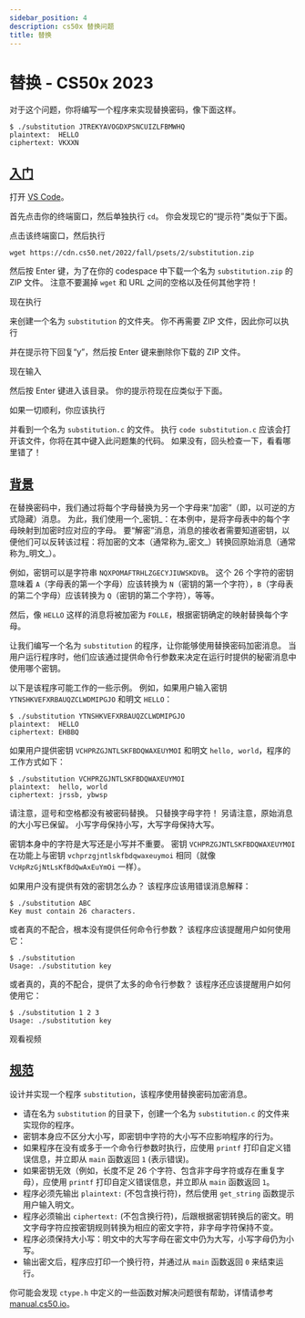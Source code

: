 ```yaml
---
sidebar_position: 4
description: cs50x 替换问题
title: 替换
---
```


# 替换 - CS50x 2023

对于这个问题，你将编写一个程序来实现替换密码，像下面这样。

```
$ ./substitution JTREKYAVOGDXPSNCUIZLFBMWHQ
plaintext:  HELLO
ciphertext: VKXXN

```

## [入门](#getting-started)

打开 [VS Code](https://cs50.dev/)。

首先点击你的终端窗口，然后单独执行 `cd`。 你会发现它的“提示符”类似于下面。

点击该终端窗口，然后执行

```
wget https://cdn.cs50.net/2022/fall/psets/2/substitution.zip

```

然后按 Enter 键，为了在你的 codespace 中下载一个名为 `substitution.zip` 的 ZIP 文件。 注意不要漏掉 `wget` 和 URL 之间的空格以及任何其他字符！

现在执行

来创建一个名为 `substitution` 的文件夹。 你不再需要 ZIP 文件，因此你可以执行

并在提示符下回复“y”，然后按 Enter 键来删除你下载的 ZIP 文件。

现在输入

然后按 Enter 键进入该目录。 你的提示符现在应类似于下面。

如果一切顺利，你应该执行

并看到一个名为 `substitution.c` 的文件。 执行 `code substitution.c` 应该会打开该文件，你将在其中键入此问题集的代码。 如果没有，回头检查一下，看看哪里错了！

## [背景](#background)

在替换密码中，我们通过将每个字母替换为另一个字母来“加密”（即，以可逆的方式隐藏）消息。 为此，我们使用一个_密钥_：在本例中，是将字母表中的每个字母映射到加密时应对应的字母。 要“解密”消息，消息的接收者需要知道密钥，以便他们可以反转该过程：将加密的文本（通常称为_密文_）转换回原始消息（通常称为_明文_）。

例如，密钥可以是字符串 `NQXPOMAFTRHLZGECYJIUWSKDVB`。 这个 26 个字符的密钥意味着 `A`（字母表的第一个字母）应该转换为 `N`（密钥的第一个字符），`B`（字母表的第二个字母）应该转换为 `Q`（密钥的第二个字符），等等。

然后，像 `HELLO` 这样的消息将被加密为 `FOLLE`，根据密钥确定的映射替换每个字母。

让我们编写一个名为 `substitution` 的程序，让你能够使用替换密码加密消息。 当用户运行程序时，他们应该通过提供命令行参数来决定在运行时提供的秘密消息中使用哪个密钥。

以下是该程序可能工作的一些示例。 例如，如果用户输入密钥 `YTNSHKVEFXRBAUQZCLWDMIPGJO` 和明文 `HELLO`：

```
$ ./substitution YTNSHKVEFXRBAUQZCLWDMIPGJO
plaintext:  HELLO
ciphertext: EHBBQ

```

如果用户提供密钥 `VCHPRZGJNTLSKFBDQWAXEUYMOI` 和明文 `hello, world`，程序的工作方式如下：

```
$ ./substitution VCHPRZGJNTLSKFBDQWAXEUYMOI
plaintext:  hello, world
ciphertext: jrssb, ybwsp

```

请注意，逗号和空格都没有被密码替换。 只替换字母字符！ 另请注意，原始消息的大小写已保留。 小写字母保持小写，大写字母保持大写。

密钥本身中的字符是大写还是小写并不重要。 密钥 `VCHPRZGJNTLSKFBDQWAXEUYMOI` 在功能上与密钥 `vchprzgjntlskfbdqwaxeuymoi` 相同（就像 `VcHpRzGjNtLsKfBdQwAxEuYmOi` 一样）。

如果用户没有提供有效的密钥怎么办？ 该程序应该用错误消息解释：

```
$ ./substitution ABC
Key must contain 26 characters.

```

或者真的不配合，根本没有提供任何命令行参数？ 该程序应该提醒用户如何使用它：

```
$ ./substitution
Usage: ./substitution key

```

或者真的，真的不配合，提供了太多的命令行参数？ 该程序还应该提醒用户如何使用它：

```
$ ./substitution 1 2 3
Usage: ./substitution key

```

观看视频

## [规范](#specification)

设计并实现一个程序 `substitution`，该程序使用替换密码加密消息。
-   请在名为 `substitution` 的目录下，创建一个名为 `substitution.c` 的文件来实现你的程序。
-   密钥本身应不区分大小写，即密钥中字符的大小写不应影响程序的行为。
-   如果程序在没有或多于一个命令行参数时执行，应使用 `printf` 打印自定义错误信息，并立即从 `main` 函数返回 `1` (表示错误)。
-   如果密钥无效（例如，长度不足 26 个字符、包含非字母字符或存在重复字母），应使用 `printf` 打印自定义错误信息，并立即从 `main` 函数返回 `1`。
-   程序必须先输出 `plaintext:` (不包含换行符)，然后使用 `get_string` 函数提示用户输入明文。
-   程序必须输出 `ciphertext:` (不包含换行符)，后跟根据密钥转换后的密文。明文字母字符应按密钥规则转换为相应的密文字符，非字母字符保持不变。
-   程序必须保持大小写：明文中的大写字母在密文中仍为大写，小写字母仍为小写。
-   输出密文后，程序应打印一个换行符，并通过从 `main` 函数返回 `0` 来结束运行。

你可能会发现 `ctype.h` 中定义的一些函数对解决问题很有帮助，详情请参考 [manual.cs50.io](https://manual.cs50.io/)。
